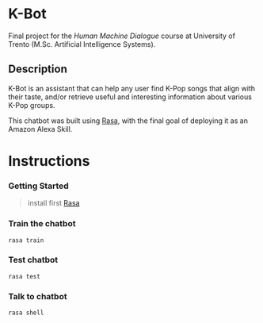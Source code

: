 # K-Bot


Final project for the *Human Machine Dialogue* course at University of Trento (M.Sc. Artificial Intelligence Systems).

## Description

K-Bot is an assistant that can help any user find K-Pop songs that align with their taste, and/or retrieve useful and interesting information about various K-Pop groups.

This chatbot was built using [Rasa](https://rasa.com/docs/getting-started/), with the final goal of deploying it as an Amazon Alexa Skill.

# Instructions

### Getting Started
> install first [Rasa](https://rasa.com/docs/rasa/user-guide/installation/#installation)


### Train the chatbot
```
rasa train
```

### Test chatbot
```
rasa test
```

### Talk to chatbot
```
rasa shell
```
